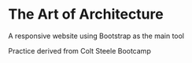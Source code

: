 # The Art of Architecture

A responsive website using Bootstrap as the main tool

Practice derived from Colt Steele Bootcamp
